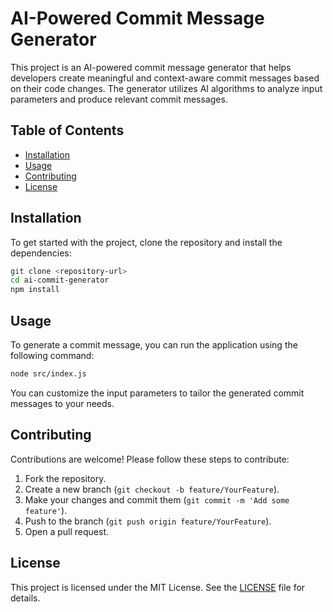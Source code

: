 # AI-Powered Commit Message Generator

This project is an AI-powered commit message generator that helps developers create meaningful and context-aware commit messages based on their code changes. The generator utilizes AI algorithms to analyze input parameters and produce relevant commit messages.

## Table of Contents

- [Installation](#installation)
- [Usage](#usage)
- [Contributing](#contributing)
- [License](#license)

## Installation

To get started with the project, clone the repository and install the dependencies:

```bash
git clone <repository-url>
cd ai-commit-generator
npm install
```

## Usage

To generate a commit message, you can run the application using the following command:

```bash
node src/index.js
```

You can customize the input parameters to tailor the generated commit messages to your needs.

## Contributing

Contributions are welcome! Please follow these steps to contribute:

1. Fork the repository.
2. Create a new branch (`git checkout -b feature/YourFeature`).
3. Make your changes and commit them (`git commit -m 'Add some feature'`).
4. Push to the branch (`git push origin feature/YourFeature`).
5. Open a pull request.

## License

This project is licensed under the MIT License. See the [LICENSE](LICENSE) file for details.